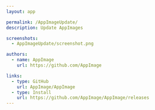 ```yaml
---
layout: app

permalink: /AppImageUpdate/
description: Update AppImages

screenshots:
  - AppImageUpdate/screenshot.png

authors:
  - name: AppImage
    url: https://github.com/AppImage

links:
  - type: GitHub
    url: AppImage/AppImage
  - type: Install
    url: https://github.com/AppImage/AppImage/releases
---
```

